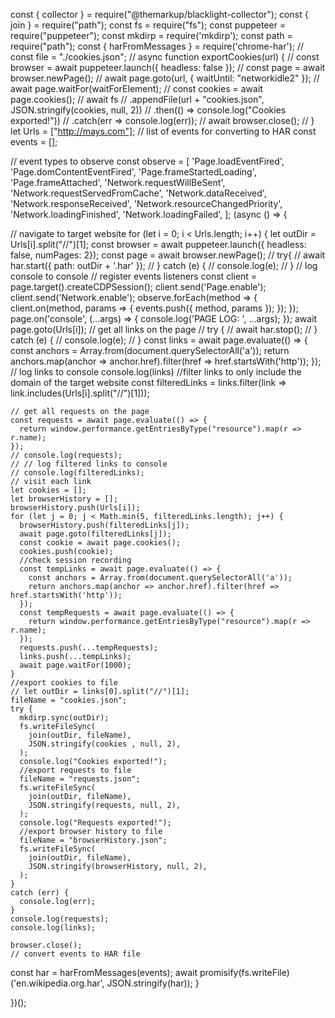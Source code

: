 const { collector } = require("@themarkup/blacklight-collector");
const { join } = require("path");
const fs = require("fs");
const puppeteer = require("puppeteer");
const mkdirp = require('mkdirp');
const path = require("path");
const { harFromMessages } = require('chrome-har');
// const file = "./cookies.json";
// async function exportCookies(url) {
//   const browser = await puppeteer.launch({ headless: false });
//   const page = await browser.newPage();
//   await page.goto(url, { waitUntil: "networkidle2" });
//   await page.waitFor(waitForElement);
//   const cookies = await page.cookies();
//   await fs
//     .appendFile(url + "cookies.json", JSON.stringify(cookies, null, 2))
//     .then(() => console.log("Cookies exported!"))
//     .catch(err => console.log(err));
//   await browser.close();
// }
let Urls = ["http://mays.com"];
// list of events for converting to HAR
const events = [];

// event types to observe
const observe = [
  'Page.loadEventFired',
  'Page.domContentEventFired',
  'Page.frameStartedLoading',
  'Page.frameAttached',
  'Network.requestWillBeSent',
  'Network.requestServedFromCache',
  'Network.dataReceived',
  'Network.responseReceived',
  'Network.resourceChangedPriority',
  'Network.loadingFinished',
  'Network.loadingFailed',
];
(async () => {

  // navigate to target website
  for (let i = 0; i < Urls.length; i++) {
    let outDir = Urls[i].split("//")[1];
    const browser = await puppeteer.launch({ 
    headless: false, numPages: 2});
    const page = await browser.newPage();
    // try{
    //   await har.start({ path: outDir + '.har' });
    // } catch (e) {
    //   console.log(e);
    // }
    // log console to console
      // register events listeners
  const client =  page.target().createCDPSession();
   client.send('Page.enable');
   client.send('Network.enable');
  observe.forEach(method => {
    client.on(method, params => {
      events.push({ method, params });
    });
  });
    page.on('console', (...args) => {
      console.log('PAGE LOG: ', ...args);
    });
    await page.goto(Urls[i]);
    // get all links on the page
    // try {
    //   await har.stop();
    // } catch (e) {
    //   console.log(e);
    // }
    const links = await page.evaluate(() => {
      const anchors = Array.from(document.querySelectorAll('a'));
      return anchors.map(anchor => anchor.href).filter(href => href.startsWith('http'));
    });
    // log links to console
    console.log(links)
    //filter links to only include the domain of the target website
    const filteredLinks = links.filter(link => link.includes(Urls[i].split("//")[1]));

    // get all requests on the page
    const requests = await page.evaluate(() => {
      return window.performance.getEntriesByType("resource").map(r => r.name);
    });
    // console.log(requests);
    // // log filtered links to console
    // console.log(filteredLinks);
    // visit each link 
    let cookies = [];
    let browserHistory = [];
    browserHistory.push(Urls[i]);
    for (let j = 0; j < Math.min(5, filteredLinks.length); j++) {
      browserHistory.push(filteredLinks[j]);
      await page.goto(filteredLinks[j]);
      const cookie = await page.cookies();
      cookies.push(cookie);
      //check session recording
      const tempLinks = await page.evaluate(() => {
        const anchors = Array.from(document.querySelectorAll('a'));
        return anchors.map(anchor => anchor.href).filter(href => href.startsWith('http'));
      });
      const tempRequests = await page.evaluate(() => {
        return window.performance.getEntriesByType("resource").map(r => r.name);
      });
      requests.push(...tempRequests);
      links.push(...tempLinks);
      await page.waitFor(1000);
    }
    //export cookies to file
    // let outDir = links[0].split("//")[1];
    fileName = "cookies.json";
    try {
      mkdirp.sync(outDir);
      fs.writeFileSync(
        join(outDir, fileName),
        JSON.stringify(cookies , null, 2),
      );
      console.log("Cookies exported!");
      //export requests to file
      fileName = "requests.json";
      fs.writeFileSync(
        join(outDir, fileName),
        JSON.stringify(requests, null, 2),
      );
      console.log("Requests exported!");
      //export browser history to file
      fileName = "browserHistory.json";
      fs.writeFileSync(
        join(outDir, fileName),
        JSON.stringify(browserHistory, null, 2),
      );
    }
    catch (err) {
      console.log(err);
    }
    console.log(requests);
    console.log(links);

    browser.close();
    // convert events to HAR file
  const har = harFromMessages(events);
  await promisify(fs.writeFile)('en.wikipedia.org.har', JSON.stringify(har));
  }
 
})();
